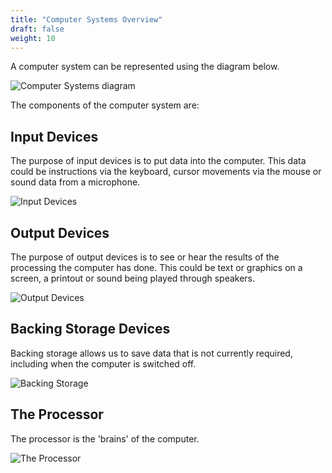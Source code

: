 ```yaml
---
title: "Computer Systems Overview"
draft: false
weight: 10
---
```

A computer system can be represented using the diagram below.

![Computer Systems diagram](/computer-systems-diagram.png)

The components of the computer system are:

## Input Devices

The purpose of input devices is to put data into the computer. This data could be instructions via the keyboard, cursor movements via the mouse or sound data from a microphone.

![Input Devices](/input-devices.png)

## Output Devices

The purpose of output devices is to see or hear the results of the processing the computer has done. This could be text or graphics on a screen, a printout or sound being played through speakers.

![Output Devices](/output-devices.png)

## Backing Storage Devices

Backing storage allows us to save data that is not currently required, including when the computer is switched off.

![Backing Storage](/backing-storage-devices.png)

## The Processor

The processor is the 'brains' of the computer.

![The Processor](/processor-type-and-speed.png)

